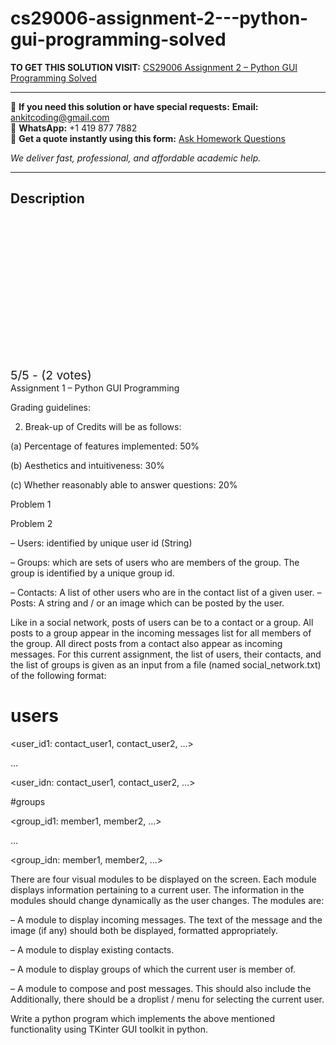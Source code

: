 # cs29006-assignment-2---python-gui-programming-solved
**TO GET THIS SOLUTION VISIT:** [CS29006 Assignment 2 – Python GUI Programming Solved](https://www.ankitcodinghub.com/product/cs29006-solved-2/)


---

📩 **If you need this solution or have special requests:** **Email:** ankitcoding@gmail.com  
📱 **WhatsApp:** +1 419 877 7882  
📄 **Get a quote instantly using this form:** [Ask Homework Questions](https://www.ankitcodinghub.com/services/ask-homework-questions/)

*We deliver fast, professional, and affordable academic help.*

---

<h2>Description</h2>



<div class="kk-star-ratings kksr-auto kksr-align-center kksr-valign-top" data-payload="{&quot;align&quot;:&quot;center&quot;,&quot;id&quot;:&quot;116493&quot;,&quot;slug&quot;:&quot;default&quot;,&quot;valign&quot;:&quot;top&quot;,&quot;ignore&quot;:&quot;&quot;,&quot;reference&quot;:&quot;auto&quot;,&quot;class&quot;:&quot;&quot;,&quot;count&quot;:&quot;2&quot;,&quot;legendonly&quot;:&quot;&quot;,&quot;readonly&quot;:&quot;&quot;,&quot;score&quot;:&quot;5&quot;,&quot;starsonly&quot;:&quot;&quot;,&quot;best&quot;:&quot;5&quot;,&quot;gap&quot;:&quot;4&quot;,&quot;greet&quot;:&quot;Rate this product&quot;,&quot;legend&quot;:&quot;5\/5 - (2 votes)&quot;,&quot;size&quot;:&quot;24&quot;,&quot;title&quot;:&quot;CS29006 Assignment 2 – Python GUI Programming Solved&quot;,&quot;width&quot;:&quot;138&quot;,&quot;_legend&quot;:&quot;{score}\/{best} - ({count} {votes})&quot;,&quot;font_factor&quot;:&quot;1.25&quot;}">

<div class="kksr-stars">

<div class="kksr-stars-inactive">
            <div class="kksr-star" data-star="1" style="padding-right: 4px">


<div class="kksr-icon" style="width: 24px; height: 24px;"></div>
        </div>
            <div class="kksr-star" data-star="2" style="padding-right: 4px">


<div class="kksr-icon" style="width: 24px; height: 24px;"></div>
        </div>
            <div class="kksr-star" data-star="3" style="padding-right: 4px">


<div class="kksr-icon" style="width: 24px; height: 24px;"></div>
        </div>
            <div class="kksr-star" data-star="4" style="padding-right: 4px">


<div class="kksr-icon" style="width: 24px; height: 24px;"></div>
        </div>
            <div class="kksr-star" data-star="5" style="padding-right: 4px">


<div class="kksr-icon" style="width: 24px; height: 24px;"></div>
        </div>
    </div>

<div class="kksr-stars-active" style="width: 138px;">
            <div class="kksr-star" style="padding-right: 4px">


<div class="kksr-icon" style="width: 24px; height: 24px;"></div>
        </div>
            <div class="kksr-star" style="padding-right: 4px">


<div class="kksr-icon" style="width: 24px; height: 24px;"></div>
        </div>
            <div class="kksr-star" style="padding-right: 4px">


<div class="kksr-icon" style="width: 24px; height: 24px;"></div>
        </div>
            <div class="kksr-star" style="padding-right: 4px">


<div class="kksr-icon" style="width: 24px; height: 24px;"></div>
        </div>
            <div class="kksr-star" style="padding-right: 4px">


<div class="kksr-icon" style="width: 24px; height: 24px;"></div>
        </div>
    </div>
</div>


<div class="kksr-legend" style="font-size: 19.2px;">
            5/5 - (2 votes)    </div>
    </div>
Assignment 1 – Python GUI Programming

Grading guidelines:

2. Break-up of Credits will be as follows:

(a) Percentage of features implemented: 50%

(b) Aesthetics and intuitiveness: 30%

(c) Whether reasonably able to answer questions: 20%

Problem 1

Problem 2

– Users: identified by unique user id (String)

– Groups: which are sets of users who are members of the group. The group is identified by a unique group id.

– Contacts: A list of other users who are in the contact list of a given user. – Posts: A string and / or an image which can be posted by the user.

Like in a social network, posts of users can be to a contact or a group. All posts to a group appear in the incoming messages list for all members of the group. All direct posts from a contact also appear as incoming messages. For this current assignment, the list of users, their contacts, and the list of groups is given as an input from a file (named social_network.txt) of the following format:

# users

&lt;user_id1: contact_user1, contact_user2, …&gt;

…

&lt;user_idn: contact_user1, contact_user2, …&gt;

#groups

&lt;group_id1: member1, member2, …&gt;

…

&lt;group_idn: member1, member2, …&gt;

There are four visual modules to be displayed on the screen. Each module displays information pertaining to a current user. The information in the modules should change dynamically as the user changes. The modules are:

– A module to display incoming messages. The text of the message and the image (if any) should both be displayed, formatted appropriately.

– A module to display existing contacts.

– A module to display groups of which the current user is member of.

– A module to compose and post messages. This should also include the Additionally, there should be a droplist / menu for selecting the current user.

Write a python program which implements the above mentioned functionality using TKinter GUI toolkit in python.
